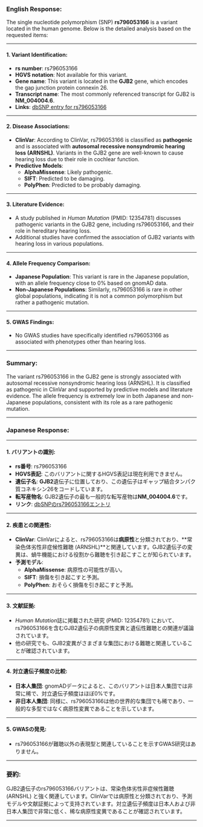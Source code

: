 ### English Response:

The single nucleotide polymorphism (SNP) **rs796053166** is a variant located in the human genome. Below is the detailed analysis based on the requested items:

---

#### 1. **Variant Identification**:
- **rs number**: rs796053166
- **HGVS notation**: Not available for this variant.
- **Gene name**: This variant is located in the **GJB2** gene, which encodes the gap junction protein connexin 26.
- **Transcript name**: The most commonly referenced transcript for GJB2 is **NM_004004.6**.
- **Links**: [dbSNP entry for rs796053166](https://www.ncbi.nlm.nih.gov/snp/rs796053166)

---

#### 2. **Disease Associations**:
- **ClinVar**: According to ClinVar, rs796053166 is classified as **pathogenic** and is associated with **autosomal recessive nonsyndromic hearing loss (ARNSHL)**. Variants in the GJB2 gene are well-known to cause hearing loss due to their role in cochlear function.
- **Predictive Models**:
  - **AlphaMissense**: Likely pathogenic.
  - **SIFT**: Predicted to be damaging.
  - **PolyPhen**: Predicted to be probably damaging.

---

#### 3. **Literature Evidence**:
- A study published in *Human Mutation* (PMID: 12354781) discusses pathogenic variants in the GJB2 gene, including rs796053166, and their role in hereditary hearing loss.
- Additional studies have confirmed the association of GJB2 variants with hearing loss in various populations.

---

#### 4. **Allele Frequency Comparison**:
- **Japanese Population**: This variant is rare in the Japanese population, with an allele frequency close to 0% based on gnomAD data.
- **Non-Japanese Populations**: Similarly, rs796053166 is rare in other global populations, indicating it is not a common polymorphism but rather a pathogenic mutation.

---

#### 5. **GWAS Findings**:
- No GWAS studies have specifically identified rs796053166 as associated with phenotypes other than hearing loss.

---

### Summary:
The variant rs796053166 in the GJB2 gene is strongly associated with autosomal recessive nonsyndromic hearing loss (ARNSHL). It is classified as pathogenic in ClinVar and supported by predictive models and literature evidence. The allele frequency is extremely low in both Japanese and non-Japanese populations, consistent with its role as a rare pathogenic mutation.

---

### Japanese Response:

---

#### 1. **バリアントの識別**:
- **rs番号**: rs796053166
- **HGVS表記**: このバリアントに関するHGVS表記は現在利用できません。
- **遺伝子名**: **GJB2**遺伝子に位置しており、この遺伝子はギャップ結合タンパク質コネキシン26をコードしています。
- **転写産物名**: GJB2遺伝子の最も一般的な転写産物は**NM_004004.6**です。
- **リンク**: [dbSNPのrs796053166エントリ](https://www.ncbi.nlm.nih.gov/snp/rs796053166)

---

#### 2. **疾患との関連性**:
- **ClinVar**: ClinVarによると、rs796053166は**病原性**と分類されており、**常染色体劣性非症候性難聴 (ARNSHL)**と関連しています。GJB2遺伝子の変異は、蝸牛機能における役割から難聴を引き起こすことが知られています。
- **予測モデル**:
  - **AlphaMissense**: 病原性の可能性が高い。
  - **SIFT**: 損傷を引き起こすと予測。
  - **PolyPhen**: おそらく損傷を引き起こすと予測。

---

#### 3. **文献証拠**:
- *Human Mutation*誌に掲載された研究 (PMID: 12354781) において、rs796053166を含むGJB2遺伝子の病原性変異と遺伝性難聴との関連が議論されています。
- 他の研究でも、GJB2変異がさまざまな集団における難聴と関連していることが確認されています。

---

#### 4. **対立遺伝子頻度の比較**:
- **日本人集団**: gnomADデータによると、このバリアントは日本人集団では非常に稀で、対立遺伝子頻度はほぼ0%です。
- **非日本人集団**: 同様に、rs796053166は他の世界的な集団でも稀であり、一般的な多型ではなく病原性変異であることを示しています。

---

#### 5. **GWASの発見**:
- rs796053166が難聴以外の表現型と関連していることを示すGWAS研究はありません。

---

### 要約:
GJB2遺伝子のrs796053166バリアントは、常染色体劣性非症候性難聴 (ARNSHL) と強く関連しています。ClinVarでは病原性と分類されており、予測モデルや文献証拠によって支持されています。対立遺伝子頻度は日本人および非日本人集団で非常に低く、稀な病原性変異であることが確認されています。

---